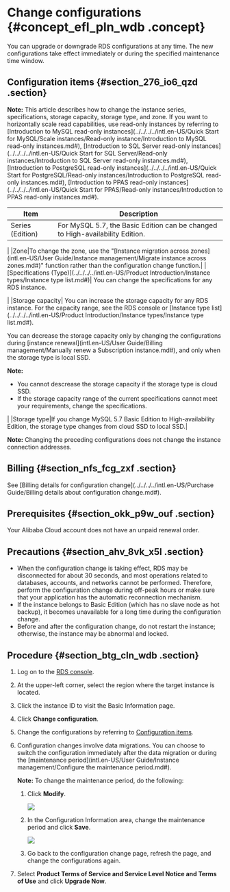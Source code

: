 # Change configurations {#concept_efl_pln_wdb .concept}

You can upgrade or downgrade RDS configurations at any time. The new configurations take effect immediately or during the specified maintenance time window.

## Configuration items {#section_276_io6_qzd .section}

**Note:** This article describes how to change the instance series, specifications, storage capacity, storage type, and zone. If you want to horizontally scale read capabilities, use read-only instances by referring to [Introduction to MySQL read-only instances](../../../../intl.en-US/Quick Start for MySQL/Scale instances/Read-only instance/Introduction to MySQL read-only instances.md#), [Introduction to SQL Server read-only instances](../../../../intl.en-US/Quick Start for SQL Server/Read-only instances/Introduction to SQL Server read-only instances.md#), [Introduction to PostgreSQL read-only instances](../../../../intl.en-US/Quick Start for PostgreSQL/Read-only instances/Introduction to PostgreSQL read-only instances.md#), [Introduction to PPAS read-only instances](../../../../intl.en-US/Quick Start for PPAS/Read-only instances/Introduction to PPAS read-only instances.md#).

|Item|Description|
|----|-----------|
|Series \(Edition\)| For MySQL 5.7, the Basic Edition can be changed to High-availability Edition.

 |
|Zone|To change the zone, use the "[Instance migration across zones](intl.en-US/User Guide/Instance management/Migrate instance across zones.md#)" function rather than the configuration change function.|
|[Specifications \(Type\)](../../../../intl.en-US/Product Introduction/Instance types/Instance type list.md#)| You can change the specifications for any RDS instance.

 |
|Storage capacity| You can increase the storage capacity for any RDS instance. For the capacity range, see the RDS console or [Instance type list](../../../../intl.en-US/Product Introduction/Instance types/Instance type list.md#).

 You can decrease the storage capacity only by changing the configurations during [instance renewal](intl.en-US/User Guide/Billing management/Manually renew a Subscription instance.md#), and only when the storage type is local SSD.

 **Note:** 

-   You cannot descrease the storage capacity if the storage type is cloud SSD.
-   If the storage capacity range of the current specifications cannot meet your requirements, change the specifications.

 |
|Storage type|If you change MySQL 5.7 Basic Edition to High-availability Edition, the storage type changes from cloud SSD to local SSD.|

**Note:** Changing the preceding configurations does not change the instance connection addresses.

## Billing {#section_nfs_fcg_zxf .section}

See [Billing details for configuration change](../../../../intl.en-US/Purchase Guide/Billing details about configuration change.md#).

## Prerequisites {#section_okk_p9w_ouf .section}

Your Alibaba Cloud account does not have an unpaid renewal order.

## Precautions {#section_ahv_8vk_x5l .section}

-   When the configuration change is taking effect, RDS may be disconnected for about 30 seconds, and most operations related to databases, accounts, and networks cannot be performed. Therefore, perform the configuration change during off-peak hours or make sure that your application has the automatic reconnection mechanism.
-   If the instance belongs to Basic Edition \(which has no slave node as hot backup\), it becomes unavailable for a long time during the configuration change.
-   Before and after the configuration change, do not restart the instance; otherwise, the instance may be abnormal and locked.

## Procedure {#section_btg_cln_wdb .section}

1.  Log on to the [RDS console](https://rds.console.aliyun.com/).
2.  At the upper-left corner, select the region where the target instance is located.
3.  Click the instance ID to visit the Basic Information page.
4.  Click **Change configuration**.
5.  Change the configurations by referring to [Configuration items](#section_276_io6_qzd).
6.  Configuration changes involve data migrations. You can choose to switch the configuration immediately after the data migration or during the [maintenance period](intl.en-US/User Guide/Instance management/Configure the maintenance period.md#).

    **Note:** To change the maintenance period, do the following:

    1.  Click **Modify**.

        ![](http://static-aliyun-doc.oss-cn-hangzhou.aliyuncs.com/assets/img/7891/15597440343043_en-US.png)

    2.  In the Configuration Information area, change the maintenance period and click **Save**.

        ![](http://static-aliyun-doc.oss-cn-hangzhou.aliyuncs.com/assets/img/7891/15597440347257_en-US.png)

    3.  Go back to the configuration change page, refresh the page, and change the configurations again.
7.  Select **Product Terms of Service and Service Level Notice and Terms of Use** and click **Upgrade Now**.

